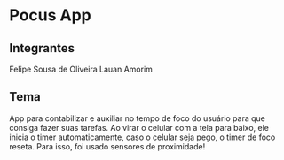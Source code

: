 # Pocus App

## Integrantes
Felipe Sousa de Oliveira
Lauan Amorim

## Tema
App para contabilizar e auxiliar no tempo de foco do usuário para que consiga fazer suas tarefas.
Ao virar o celular com a tela para baixo, ele inicia o timer automaticamente, caso o celular seja pego, o timer de foco
reseta. Para isso, foi usado sensores de proximidade!